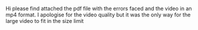 Hi please find attached the pdf file with the errors faced and the video in an mp4 format. I apologise for the video quality but it was the only way for the large video to fit in the size limit